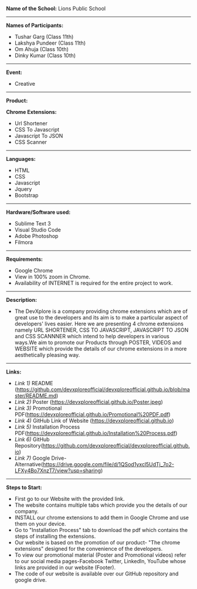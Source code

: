 
**Name of the School:** 
 Lions Public School

---
**Names of Participants:**
* Tushar Garg (Class 11th)
* Lakshya Pundeer (Class 11th)
* Om Ahuja (Class 10th)
* Dinky Kumar (Class 10th)
---
 **Event:**                   
   - Creative
---
**Product:**     

**Chrome Extensions:**
                             
- Url Shortener
- CSS To Javascript
- Javascript To JSON
- CSS Scanner
---
**Languages:**                
- HTML
- CSS                   
- Javascript
- Jquery
- Bootstrap
---
**Hardware/Software used:**  
- Sublime Text 3
- Visual Studio Code
- Adobe Photoshop
- Filmora
---
**Requirements:**            
- Google Chrome
- View in 100% zoom in Chrome.
- Availability of INTERNET is required for the entire project to work.
---
**Description:**
- The DevXplore is a company providing chrome extensions which are of great use to the developers and its aim is to make a particular aspect of developers' lives easier. Here we are presenting 4 chrome extensions namely URL SHORTENER, CSS TO JAVASCRIPT, JAVASCRIPT TO JSON and CSS SCANNNER which intend to help developers in various ways.We aim to promote our Products through POSTER, VIDEOS and WEBSITE which provide the details of our chrome extensions in a more aesthetically pleasing way.
---
**Links:**
* *Link 1)* README (https://github.com/devxploreofficial/devxploreofficial.github.io/blob/master/README.md)
* *Link 2)* Poster (https://devxploreofficial.github.io/Poster.jpeg) 
* *Link 3)* Promotional PDF(https://devxploreofficial.github.io/Promotional%20PDF.pdf)
* *Link 4)* GitHub Link of Website (https://devxploreofficial.github.io)
* *Link 5)* Installation Process PDF(https://devxploreofficial.github.io/Installation%20Process.pdf)
* *Link 6)* GitHub Repository(https://github.com/devxploreofficial/devxploreofficial.github.io)
* *Link 7)* Google Drive-Alternative(https://drive.google.com/file/d/1QSod1yxcl5UdTj_7o2-LFXy4Bo7XnzT7/view?usp=sharing)
---
**Steps to Start:**
* First go to our Website with the provided link.
* The website contains multiple tabs which provide you the details of our company.
* INSTALL our chrome extensions to add them in Google Chrome and use them on your device.
* Go to "Installation Process" tab to download the pdf which contains the steps of installing the extensions.
* Our website is based on the promotion of our product- "The chrome extensions" designed for the convenience of the developers.
* To view our promotional material (Poster and Promotional videos) refer to our social media pages-Facebook Twitter, LinkedIn, YouTube whose links are provided in our website (Footer).
* The code of our website is available over our GitHub repository and google drive.
    